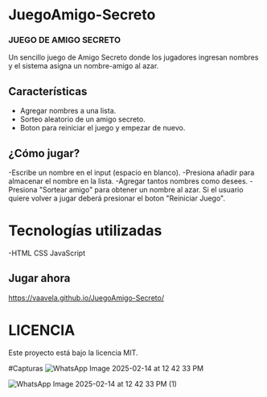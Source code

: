 # JuegoAmigo-Secreto
### JUEGO DE AMIGO SECRETO

Un sencillo juego de Amigo Secreto donde los jugadores ingresan nombres y el sistema asigna un nombre-amigo al azar.

## Características
- Agregar nombres a una lista.
- Sorteo aleatorio de un amigo secreto.
- Boton para reiniciar el juego y empezar de nuevo.

## ¿Cómo jugar?
-Escribe un nombre en el input (espacio en blanco).
-Presiona añadir para almacenar el nombre en la lista.
-Agregar tantos nombres como desees.
-Presiona "Sortear amigo" para obtener un nombre al azar.
Si el usuario quiere volver a jugar deberá presionar el boton "Reiniciar Juego".

# Tecnologías utilizadas
-HTML
CSS
JavaScript

## Jugar ahora
https://vaavela.github.io/JuegoAmigo-Secreto/


# LICENCIA
Este proyecto está bajo la licencia MIT.

#Capturas
![WhatsApp Image 2025-02-14 at 12 42 33 PM](https://github.com/user-attachments/assets/a27dc5d3-8ac2-4edf-9929-6ac227b05cfc)

![WhatsApp Image 2025-02-14 at 12 42 33 PM (1)](https://github.com/user-attachments/assets/d418e618-c5f4-4958-869b-e60c9928371a)
